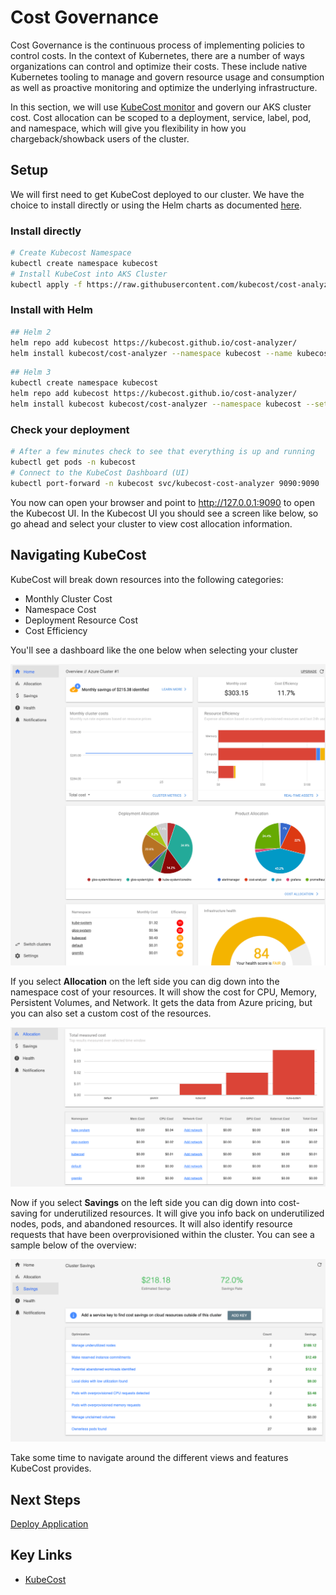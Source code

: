 # Cost Governance

Cost Governance is the continuous process of implementing policies to control costs. In the context of Kubernetes, there are a number of ways organizations can control and optimize their costs. These include native Kubernetes tooling to manage and govern resource usage and consumption as well as proactive monitoring and optimize the underlying infrastructure.

In this section, we will use [KubeCost monitor](https://kubecost.com/) and govern our AKS cluster cost. Cost allocation can be scoped to a deployment, service, label, pod, and namespace, which will give you flexibility in how you chargeback/showback users of the cluster.

## Setup

We will first need to get KubeCost deployed to our cluster. We have the choice to install directly or using the Helm charts as documented [here](https://kubecost.com/install?ref=home).

### Install directly

```bash
# Create Kubecost Namespace
kubectl create namespace kubecost
# Install KubeCost into AKS Cluster
kubectl apply -f https://raw.githubusercontent.com/kubecost/cost-analyzer-helm-chart/master/kubecost.yaml --namespace kubecost
```

### Install with Helm

```bash
## Helm 2
helm repo add kubecost https://kubecost.github.io/cost-analyzer/
helm install kubecost/cost-analyzer --namespace kubecost --name kubecost --set kubecostToken="YWxnaWJib25AbWljcm9zb2Z0LmNvbQ==xm343yadf98"
```

```bash
## Helm 3
kubectl create namespace kubecost
helm repo add kubecost https://kubecost.github.io/cost-analyzer/
helm install kubecost kubecost/cost-analyzer --namespace kubecost --set kubecostToken="YWxnaWJib25AbWljcm9zb2Z0LmNvbQ==xm343yadf98"
```

### Check your deployment

```bash
# After a few minutes check to see that everything is up and running
kubectl get pods -n kubecost
# Connect to the KubeCost Dashboard (UI)
kubectl port-forward -n kubecost svc/kubecost-cost-analyzer 9090:9090
```

You now can open your browser and point to <http://127.0.0.1:9090> to open the Kubecost UI. In the Kubecost UI you should see a screen like below, so go ahead and select your cluster to view cost allocation information.

## Navigating KubeCost

KubeCost will break down resources into the following categories:

* Monthly Cluster Cost
* Namespace Cost
* Deployment Resource Cost
* Cost Efficiency

You'll see a dashboard like the one below when selecting your cluster

![kubecost-admin](img/cost-admin.png)

If you select __Allocation__ on the left side you can dig down into the namespace cost of your resources. It will show the cost for CPU, Memory, Persistent Volumes, and Network. It gets the data from Azure pricing, but you can also set a custom cost of the resources.

![kubecost-allocation](img/allocation.png)

Now if you select  __Savings__ on the left side you can dig down into cost-saving for underutilized resources. It will give you info back on underutilized nodes, pods, and abandoned resources. It will also identify resource requests that have been overprovisioned within the cluster. You can see a sample below of the overview:

![kubecost-savings](img/savings.png)

Take some time to navigate around the different views and features KubeCost provides.

## Next Steps

[Deploy Application](/deploy-app/README.md)

## Key Links

* [KubeCost](https://kubecost.com/)
